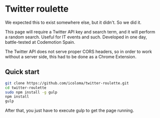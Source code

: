 # Twitter roulette

We expected this to exist somewhere else, but it didn't. So we did it.

This page will require a Twitter API key and search term, and it will perform a random search. Useful for IT events and such. Developed in one day, battle-tested at Codemotion Spain.

The Twitter API does not serve proper CORS headers, so in order to work without a server side, this had to be done as a Chrome Extension.

## Quick start

```bash
git clone https://github.com/icoloma/twitter-roulette.git
cd twitter-roulette
sudo npm install -g gulp 
npm install
gulp
```
After that, you just have to execute gulp to get the page running.
